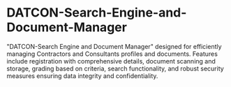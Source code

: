 # DATCON-Search-Engine-and-Document-Manager
 "DATCON-Search Engine and Document Manager" designed for efficiently managing Contractors and Consultants profiles and documents. Features include registration with comprehensive details, document scanning and storage, grading based on criteria, search functionality, and robust security measures ensuring data integrity and confidentiality.
